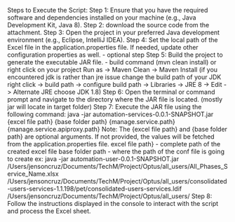 Steps to Execute the Script:
Step 1: Ensure that you have the required software and dependencies installed on your machine (e.g., Java Development Kit, Java 8).
Step 2: download the source code from the attachment.
Step 3: Open the project in your preferred Java development environment (e.g., Eclipse, IntelliJ IDEA).
Step 4: Set the local path of the Excel file in the application.properties file. If needed, update other configuration properties as well. - optional step
Step 5: Build the project to generate the executable JAR file. - build command (mvn clean install) or right click on your project Run as -> Maven Clean -> Maven Install (if you encountered jdk is rather than jre issue change the build path of your JDK right click -> build path -> configure build path -> Libraries -> JRE 8 -> Edit -> Alternate JRE choose JDK 1.8)
Step 6: Open the terminal or command prompt and navigate to the directory where the JAR file is located. (mostly jar will locate in target folder)
Step 7: Execute the JAR file using the following command:
java -jar automation-services-0.0.1-SNAPSHOT.jar {excel file path} {base folder path} {manage.service.path} {manage.service.apiproxy.path} 
 Note: The {excel file path} and {base folder path} are optional arguments. If not provided, the values will be fetched from the application.properties file.
 excel file path} - complete path of the created excel file 
 base folder path - where the path of the conf file is going to create
 ex: java -jar automation-user-0.0.1-SNAPSHOT.jar /Users/jensoncruz/Documents/TechM/Project/Optus/all_users/All_Phases_Service_Name.xlsx /Users/jensoncruz/Documents/TechM/Project/Optus/all_users/consolidated-users-services-1.1.198/pet/consolidated-users-services.ldif /Users/jensoncruz/Documents/TechM/Project/Optus/all_users/
Step 8: Follow the instructions displayed in the console to interact with the script and process the Excel sheet.